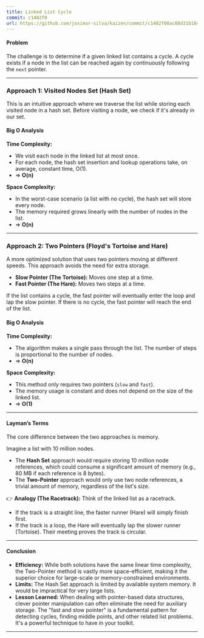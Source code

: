 ```yaml
---
title: Linked List Cycle
commit: c1482f0
url: https://github.com/josimar-silva/kaizen/commit/c1482f08ac88d31b184c9d532c47eb4d87f0b432
---
```


#### Problem
The challenge is to determine if a given linked list contains a cycle. A cycle exists if a node in the list can be reached again by continuously following the `next` pointer. 

---

### Approach 1: Visited Nodes Set (Hash Set)

This is an intuitive approach where we traverse the list while storing each visited node in a hash set. Before visiting a node, we check if it's already in our set.

#### Big O Analysis

**Time Complexity:**
- We visit each node in the linked list at most once.
- For each node, the hash set insertion and lookup operations take, on average, constant time, O(1).
- ⇒ **O(n)**

**Space Complexity:**
- In the worst-case scenario (a list with no cycle), the hash set will store every node.
- The memory required grows linearly with the number of nodes in the list.
- ⇒ **O(n)**

---

### Approach 2: Two Pointers (Floyd's Tortoise and Hare)

A more optimized solution that uses two pointers moving at different speeds. This approach avoids the need for extra storage.

- **Slow Pointer (The Tortoise):** Moves one step at a time.
- **Fast Pointer (The Hare):** Moves two steps at a time.

If the list contains a cycle, the fast pointer will eventually enter the loop and lap the slow pointer. If there is no cycle, the fast pointer will reach the end of the list.

#### Big O Analysis

**Time Complexity:**
- The algorithm makes a single pass through the list. The number of steps is proportional to the number of nodes.
- ⇒ **O(n)**

**Space Complexity:**
- This method only requires two pointers (`slow` and `fast`).
- The memory usage is constant and does not depend on the size of the linked list.
- ⇒ **O(1)**

---

#### Layman’s Terms

The core difference between the two approaches is memory.

Imagine a list with 10 million nodes.
- The **Hash Set** approach would require storing 10 million node references, which could consume a significant amount of memory (e.g., 80 MB if each reference is 8 bytes).
- The **Two-Pointer** approach would only use two node references, a trivial amount of memory, regardless of the list's size.

👉 **Analogy (The Racetrack):** Think of the linked list as a racetrack.
- If the track is a straight line, the faster runner (Hare) will simply finish first.
- If the track is a loop, the Hare will eventually lap the slower runner (Tortoise). Their meeting proves the track is circular.

---

#### Conclusion

- **Efficiency:** While both solutions have the same linear time complexity, the Two-Pointer method is vastly more space-efficient, making it the superior choice for large-scale or memory-constrained environments.
- **Limits:** The Hash Set approach is limited by available system memory. It would be impractical for very large lists.
- **Lesson Learned:** When dealing with pointer-based data structures, clever pointer manipulation can often eliminate the need for auxiliary storage. The "fast and slow pointer" is a fundamental pattern for detecting cycles, finding middle points, and other related list problems. It's a powerful technique to have in your toolkit.

---
